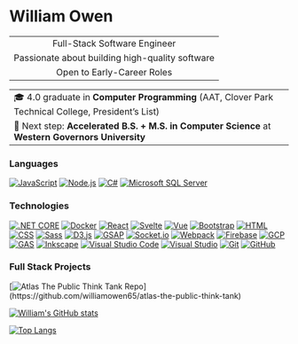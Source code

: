 # William Owen  

<table align="center">
  <tr>
    <td align="center">Full-Stack Software Engineer</td>
  </tr>
  <tr>
    <td align="center">Passionate about building high-quality software</td>
  </tr>
  <tr>
    <td align="center">Open to Early-Career Roles</td>
  </tr>
  </table>
  <table align="center">
  <tr>
    <td >🎓 4.0 graduate in <b>Computer Programming</b> (AAT, Clover Park Technical College, President’s List)</td>
  </tr>
  <tr>
    <td >🚀 Next step: <b>Accelerated B.S. + M.S. in Computer Science</b> at <b>Western Governors University</b></td>
  </tr>
</table>

### Languages

[![JavaScript](https://img.shields.io/badge/-JavaScript-F7DF1E?&logo=JavaScript&logoColor=000)](#)
[![Node.js](https://img.shields.io/badge/-Node.js-339933?&logo=node.js&logoColor=white)](#)
[![C#](https://custom-icon-badges.demolab.com/badge/C%23-%23239120.svg?logo=cshrp&logoColor=white)](#)
[![Microsoft SQL Server](https://custom-icon-badges.demolab.com/badge/Microsoft%20SQL%20Server-CC2927?logo=mssqlserver-white&logoColor=white)](#)



### Technologies

[![.NET CORE](https://img.shields.io/badge/-ASP.NET_Core_MVC-512BD4?&logo=dotnet&logoColor=white)](#)
[![Docker](https://img.shields.io/badge/-Docker-2496ED?&logo=Docker&logoColor=white)](#)
[![React](https://img.shields.io/badge/-React-61DAFB?&logo=React&logoColor=000)](#)
[![Svelte](https://img.shields.io/badge/-Svelte-FF3E00?&logo=Svelte&logoColor=fff)](#)
[![Vue](https://img.shields.io/badge/-Vue-4FC08D?&logo=vue.js&logoColor=fff)](#)
[![Bootstrap](https://img.shields.io/badge/-Bootstrap-7952B3?&logo=Bootstrap&logoColor=white)](#)
[![HTML](https://img.shields.io/badge/-HTML-E34F26?&logo=html5&logoColor=white)](#)
[![CSS](https://img.shields.io/badge/-CSS-1572B6?&logo=css3&logoColor=white)](#)
[![Sass](https://img.shields.io/badge/-Sass-CC6699?&logo=sass&logoColor=white)](#)
[![D3.js](https://img.shields.io/badge/-D3.js-F9A03C?&logo=d3.js&logoColor=white)](#)
[![GSAP](https://img.shields.io/badge/-GSAP-88CE02?&logo=greensock&logoColor=fff)](#)
[![Socket.io](https://img.shields.io/badge/-Socket.io-010101?&logo=socket.io&logoColor=fff)](#)
[![Webpack](https://img.shields.io/badge/-Webpack-8DD6F9?&logo=webpack&logoColor=000)](#)
[![Firebase](https://img.shields.io/badge/-Firebase-FFCA28?&logo=firebase&logoColor=000)](#)
[![GCP](https://img.shields.io/badge/-Google_Cloud_Platform-4285F4?&logo=googlecloud&logoColor=white)](#)
[![GAS](https://img.shields.io/badge/-Google_Apps_Script-34A853?&logo=google&logoColor=white)](#)
[![Inkscape](https://img.shields.io/badge/-Inkscape-000000?&logo=inkscape&logoColor=white)](#)
[![Visual Studio Code](https://custom-icon-badges.demolab.com/badge/Visual%20Studio%20Code-0078d7.svg?logo=vsc&logoColor=white)](#)
[![Visual Studio](https://custom-icon-badges.demolab.com/badge/Visual%20Studio-5C2D91.svg?&logo=visualstudio&logoColor=white)](#)
[![Git](https://img.shields.io/badge/-Git-F05032?logo=git&logoColor=white)](#)
[![GitHub](https://img.shields.io/badge/-GitHub-181717?logo=github&logoColor=white)](#)




### Full Stack Projects

[![Atlas The Public Think Tank Repo](https://img.shields.io/badge/-🌎Atlas:_The_Public_Think_Tank-efde5f?)](https://github.com/williamowen65/atlas-the-public-think-tank)




[![![William's GitHub stats](https://github-readme-stats.vercel.app/api?username=williamowen65&show_icons=true&theme=radical)](https://github-readme-stats.vercel.app/api?username=williamowen65&show_icons=true&theme=radical)](#)


[![![Top Langs](https://github-readme-stats.vercel.app/api/top-langs/?username=williamowen65&layout=donut&theme=radical)](https://github-readme-stats.vercel.app/api/top-langs/?username=williamowen65&layout=donut&theme=radical)](#)

